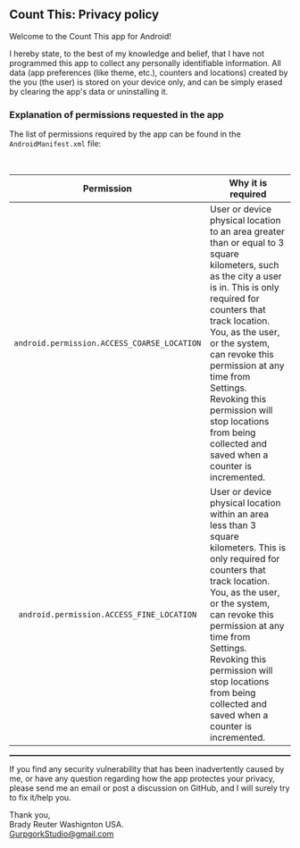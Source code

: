 ## Count This: Privacy policy

Welcome to the Count This app for Android!

I hereby state, to the best of my knowledge and belief, that I have not programmed this app to collect any personally identifiable information. All data (app preferences (like theme, etc.), counters and locations) created by the you (the user) is stored on your device only, and can be simply erased by clearing the app's data or uninstalling it.

### Explanation of permissions requested in the app

The list of permissions required by the app can be found in the `AndroidManifest.xml` file:

<br/>

| Permission | Why it is required |
| :---: | --- |
| `android.permission.ACCESS_COARSE_LOCATION` | User or device physical location to an area greater than or equal to 3 square kilometers, such as the city a user is in.  This is only required for counters that track location.  You, as the user, or the system, can revoke this permission at any time from Settings. Revoking this permission will stop locations from being collected and saved when a counter is incremented. |
| `android.permission.ACCESS_FINE_LOCATION` | User or device physical location within an area less than 3 square kilometers.  This is only required for counters that track location.  You, as the user, or the system, can revoke this permission at any time from Settings. Revoking this permission will stop locations from being collected and saved when a counter is incremented. |

 <hr style="border:1px solid gray">

If you find any security vulnerability that has been inadvertently caused by me, or have any question regarding how the app protectes your privacy, please send me an email or post a discussion on GitHub, and I will surely try to fix it/help you.

Thank you,  
Brady Reuter
Washignton USA.  
<GurpgorkStudio@gmail.com>
